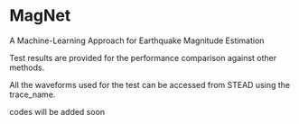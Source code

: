 # MagNet
A Machine-Learning Approach for Earthquake Magnitude Estimation

Test results are provided for the performance comparison against other methods.

All the waveforms used for the test can be accessed from STEAD using the trace_name. 

codes will be added soon 

